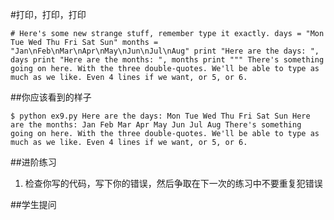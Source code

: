 #打印，打印，打印

`# Here's some new strange stuff, remember type it exactly.
days = "Mon Tue Wed Thu Fri Sat Sun"
months = "Jan\nFeb\nMar\nApr\nMay\nJun\nJul\nAug"
print "Here are the days: ", days print "Here are the months: ", months
print """
There's something going on here.
With the three double-quotes.
We'll be able to type as much as we like. Even 4 lines if we want, or 5, or 6.`

##你应该看到的样子

`$ python ex9.py
Here are the days: Mon Tue Wed Thu Fri Sat Sun Here are the months: Jan
Feb
Mar
Apr
May
Jun
Jul
Aug
There's something going on here.
With the three double-quotes.
We'll be able to type as much as we like. Even 4 lines if we want, or 5, or 6.`

##进阶练习

1. 检查你写的代码，写下你的错误，然后争取在下一次的练习中不要重复犯错误

##学生提问
